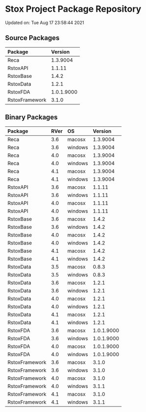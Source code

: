 # Stox Project Package Repository


Updated on: Tue Aug 17 23:58:44 2021
## Source Packages

|Package        |Version    |
|:--------------|:----------|
|Reca           |1.3.9004   |
|RstoxAPI       |1.1.11     |
|RstoxBase      |1.4.2      |
|RstoxData      |1.2.1      |
|RstoxFDA       |1.0.1.9000 |
|RstoxFramework |3.1.0      |

## Binary Packages

|Package        |RVer |OS      |Version    |
|:--------------|:----|:-------|:----------|
|Reca           |3.6  |macosx  |1.3.9004   |
|Reca           |3.6  |windows |1.3.9004   |
|Reca           |4.0  |macosx  |1.3.9004   |
|Reca           |4.0  |windows |1.3.9004   |
|Reca           |4.1  |macosx  |1.3.9004   |
|Reca           |4.1  |windows |1.3.9004   |
|RstoxAPI       |3.6  |macosx  |1.1.11     |
|RstoxAPI       |3.6  |windows |1.1.11     |
|RstoxAPI       |4.0  |macosx  |1.1.11     |
|RstoxAPI       |4.0  |windows |1.1.11     |
|RstoxBase      |3.6  |macosx  |1.4.2      |
|RstoxBase      |3.6  |windows |1.4.2      |
|RstoxBase      |4.0  |macosx  |1.4.2      |
|RstoxBase      |4.0  |windows |1.4.2      |
|RstoxBase      |4.1  |macosx  |1.4.2      |
|RstoxBase      |4.1  |windows |1.4.2      |
|RstoxData      |3.5  |macosx  |0.8.3      |
|RstoxData      |3.5  |windows |0.8.3      |
|RstoxData      |3.6  |macosx  |1.2.1      |
|RstoxData      |3.6  |windows |1.2.1      |
|RstoxData      |4.0  |macosx  |1.2.1      |
|RstoxData      |4.0  |windows |1.2.1      |
|RstoxData      |4.1  |macosx  |1.2.1      |
|RstoxData      |4.1  |windows |1.2.1      |
|RstoxFDA       |3.6  |macosx  |1.0.1.9000 |
|RstoxFDA       |3.6  |windows |1.0.1.9000 |
|RstoxFDA       |4.0  |macosx  |1.0.1.9000 |
|RstoxFDA       |4.0  |windows |1.0.1.9000 |
|RstoxFramework |3.6  |macosx  |3.1.0      |
|RstoxFramework |3.6  |windows |3.1.0      |
|RstoxFramework |4.0  |macosx  |3.1.0      |
|RstoxFramework |4.0  |windows |3.1.1      |
|RstoxFramework |4.1  |macosx  |3.1.0      |
|RstoxFramework |4.1  |windows |3.1.1      |
